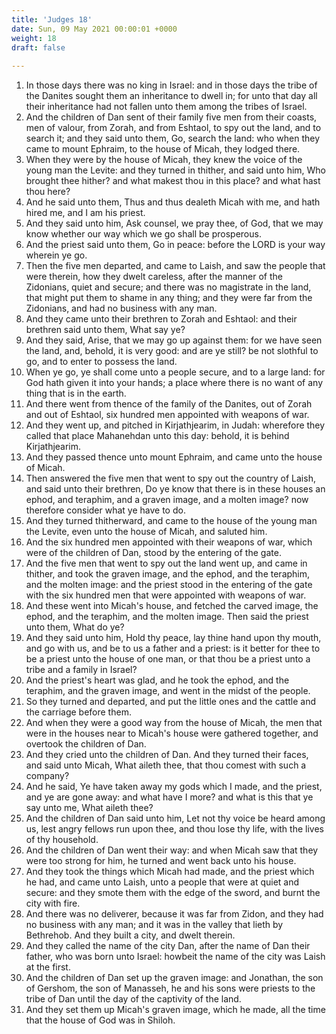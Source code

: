 ```yaml
---
title: 'Judges 18'
date: Sun, 09 May 2021 00:00:01 +0000
weight: 18
draft: false
  
---
```


1. In those days there was no king in Israel: and in those days the tribe of the Danites sought them an inheritance to dwell in; for unto that day all their inheritance had not fallen unto them among the tribes of Israel.
2. And the children of Dan sent of their family five men from their coasts, men of valour, from Zorah, and from Eshtaol, to spy out the land, and to search it; and they said unto them, Go, search the land: who when they came to mount Ephraim, to the house of Micah, they lodged there.
3. When they were by the house of Micah, they knew the voice of the young man the Levite: and they turned in thither, and said unto him, Who brought thee hither? and what makest thou in this place? and what hast thou here?
4. And he said unto them, Thus and thus dealeth Micah with me, and hath hired me, and I am his priest.
5. And they said unto him, Ask counsel, we pray thee, of God, that we may know whether our way which we go shall be prosperous.
6. And the priest said unto them, Go in peace: before the LORD is your way wherein ye go.
7. Then the five men departed, and came to Laish, and saw the people that were therein, how they dwelt careless, after the manner of the Zidonians, quiet and secure; and there was no magistrate in the land, that might put them to shame in any thing; and they were far from the Zidonians, and had no business with any man.
8. And they came unto their brethren to Zorah and Eshtaol: and their brethren said unto them, What say ye?
9. And they said, Arise, that we may go up against them: for we have seen the land, and, behold, it is very good: and are ye still? be not slothful to go, and to enter to possess the land.
10. When ye go, ye shall come unto a people secure, and to a large land: for God hath given it into your hands; a place where there is no want of any thing that is in the earth.
11. And there went from thence of the family of the Danites, out of Zorah and out of Eshtaol, six hundred men appointed with weapons of war.
12. And they went up, and pitched in Kirjathjearim, in Judah: wherefore they called that place Mahanehdan unto this day: behold, it is behind Kirjathjearim.
13. And they passed thence unto mount Ephraim, and came unto the house of Micah.
14. Then answered the five men that went to spy out the country of Laish, and said unto their brethren, Do ye know that there is in these houses an ephod, and teraphim, and a graven image, and a molten image? now therefore consider what ye have to do.
15. And they turned thitherward, and came to the house of the young man the Levite, even unto the house of Micah, and saluted him.
16. And the six hundred men appointed with their weapons of war, which were of the children of Dan, stood by the entering of the gate.
17. And the five men that went to spy out the land went up, and came in thither, and took the graven image, and the ephod, and the teraphim, and the molten image: and the priest stood in the entering of the gate with the six hundred men that were appointed with weapons of war.
18. And these went into Micah's house, and fetched the carved image, the ephod, and the teraphim, and the molten image. Then said the priest unto them, What do ye?
19. And they said unto him, Hold thy peace, lay thine hand upon thy mouth, and go with us, and be to us a father and a priest: is it better for thee to be a priest unto the house of one man, or that thou be a priest unto a tribe and a family in Israel?
20. And the priest's heart was glad, and he took the ephod, and the teraphim, and the graven image, and went in the midst of the people.
21. So they turned and departed, and put the little ones and the cattle and the carriage before them.
22. And when they were a good way from the house of Micah, the men that were in the houses near to Micah's house were gathered together, and overtook the children of Dan.
23. And they cried unto the children of Dan. And they turned their faces, and said unto Micah, What aileth thee, that thou comest with such a company?
24. And he said, Ye have taken away my gods which I made, and the priest, and ye are gone away: and what have I more? and what is this that ye say unto me, What aileth thee?
25. And the children of Dan said unto him, Let not thy voice be heard among us, lest angry fellows run upon thee, and thou lose thy life, with the lives of thy household.
26. And the children of Dan went their way: and when Micah saw that they were too strong for him, he turned and went back unto his house.
27. And they took the things which Micah had made, and the priest which he had, and came unto Laish, unto a people that were at quiet and secure: and they smote them with the edge of the sword, and burnt the city with fire.
28. And there was no deliverer, because it was far from Zidon, and they had no business with any man; and it was in the valley that lieth by Bethrehob. And they built a city, and dwelt therein.
29. And they called the name of the city Dan, after the name of Dan their father, who was born unto Israel: howbeit the name of the city was Laish at the first.
30. And the children of Dan set up the graven image: and Jonathan, the son of Gershom, the son of Manasseh, he and his sons were priests to the tribe of Dan until the day of the captivity of the land.
31. And they set them up Micah's graven image, which he made, all the time that the house of God was in Shiloh.
